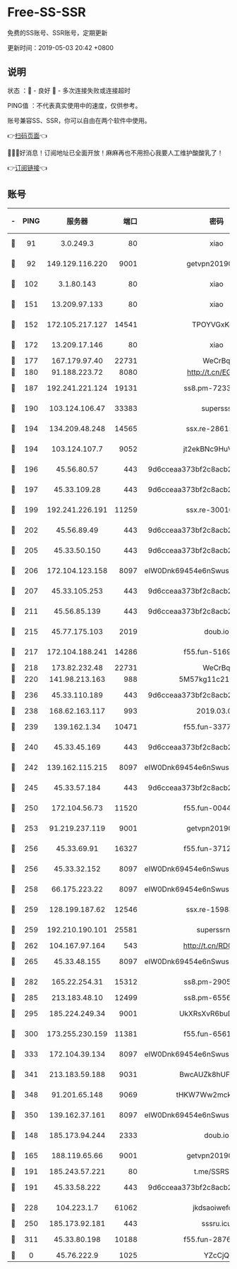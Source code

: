 # Free-SS-SSR

免费的SS账号、SSR账号，定期更新

更新时间：2019-05-03 20:42 +0800

## 说明

状态     ：🙂 - 良好 🙁 - 多次连接失败或连接超时

PING值   ：不代表真实使用中的速度，仅供参考。

账号兼容SS、SSR，你可以自由在两个软件中使用。

👉[扫码页面](https://liesauer.github.io/Free-SS-SSR/)👈

🎉🎉🎉好消息！订阅地址已全面开放！麻麻再也不用担心我要人工维护酸酸乳了！

👉[订阅链接](https://www.liesauer.net/yogurt/subscribe?ACCESS_TOKEN=DAYxR3mMaZAsaqUb)👈

## 账号

|-|PING|服务器|端口|密码|加密方式|区域|
|:----:|:----:|:-----:|-----:|:----:|:----:|:----:|
|🙂|91|3.0.249.3|80|xiao|aes-128-ctr|SG|
|🙂|92|149.129.116.220|9001|getvpn20190501|aes-256-cfb|CN|
|🙂|102|3.1.80.143|80|xiao|aes-128-ctr|SG|
|🙂|151|13.209.97.133|80|xiao|aes-128-ctr|KR|
|🙂|152|172.105.217.127|14541|TPOYVGxKglpi|aes-256-cfb|JP|
|🙂|172|13.209.17.146|80|xiao|aes-128-ctr|KR|
|🙂|177|167.179.97.40|22731|WeCrBq|rc4-md5|JP|
|🙂|180|91.188.223.72|8080|http://t.cn/EGJIyrl|rc4-md5|RU|
|🙂|187|192.241.221.124|19131|ss8.pm-72336490|aes-256-cfb|US|
|🙂|190|103.124.106.47|33383|supersss|aes-256-cfb|US|
|🙂|194|134.209.48.248|14565|ssx.re-28615539|aes-256-cfb|US|
|🙂|194|103.124.107.7|9052|jt2ekBNc9HuVtm2a|aes-256-cfb|US|
|🙂|196|45.56.80.57|443|9d6cceaa373bf2c8acb22e60b6a58be6|aes-256-cfb|US|
|🙂|197|45.33.109.28|443|9d6cceaa373bf2c8acb22e60b6a58be6|aes-256-cfb|US|
|🙂|199|192.241.226.191|11259|ssx.re-30010027|aes-256-cfb|US|
|🙂|202|45.56.89.49|443|9d6cceaa373bf2c8acb22e60b6a58be6|aes-256-cfb|US|
|🙂|205|45.33.50.150|443|9d6cceaa373bf2c8acb22e60b6a58be6|aes-256-cfb|US|
|🙂|206|172.104.123.158|8097|eIW0Dnk69454e6nSwuspv9DmS201tQ0D|aes-256-cfb|JP|
|🙂|207|45.33.105.253|443|9d6cceaa373bf2c8acb22e60b6a58be6|aes-256-cfb|US|
|🙂|211|45.56.85.139|443|9d6cceaa373bf2c8acb22e60b6a58be6|aes-256-cfb|US|
|🙂|215|45.77.175.103|2019|doub.io|aes-128-ctr|SG|
|🙂|217|172.104.188.241|14286|f55.fun-51694485|aes-256-cfb|SG|
|🙂|218|173.82.232.48|22731|WeCrBq|rc4-md5|US|
|🙂|220|141.98.213.163|988|5M57kg11c214qDmK|chacha20|KR|
|🙂|236|45.33.110.189|443|9d6cceaa373bf2c8acb22e60b6a58be6|aes-256-cfb|US|
|🙂|238|168.62.163.117|993|2019.03.07|rc4-md5|US|
|🙂|239|139.162.1.34|10471|f55.fun-33770153|aes-256-cfb|SG|
|🙂|240|45.33.45.169|443|9d6cceaa373bf2c8acb22e60b6a58be6|aes-256-cfb|US|
|🙂|242|139.162.115.215|8097|eIW0Dnk69454e6nSwuspv9DmS201tQ0D|aes-256-cfb|JP|
|🙂|245|45.33.57.184|443|9d6cceaa373bf2c8acb22e60b6a58be6|aes-256-cfb|US|
|🙂|250|172.104.56.73|11520|f55.fun-00449443|aes-256-cfb|SG|
|🙂|253|91.219.237.119|9001|getvpn20190501|aes-256-cfb|HU|
|🙂|256|45.33.69.91|16327|f55.fun-37122804|aes-256-cfb|US|
|🙂|256|45.33.32.152|8097|eIW0Dnk69454e6nSwuspv9DmS201tQ0D|aes-256-cfb|US|
|🙂|258|66.175.223.22|8097|eIW0Dnk69454e6nSwuspv9DmS201tQ0D|aes-256-cfb|US|
|🙂|259|128.199.187.62|12546|ssx.re-15983525|aes-256-cfb|SG|
|🙂|259|192.210.190.101|25581|superssrnet|aes-256-cfb|US|
|🙂|262|104.167.97.164|543|http://t.cn/RD0D7sx|rc4-md5|CA|
|🙂|265|45.33.48.155|8097|eIW0Dnk69454e6nSwuspv9DmS201tQ0D|aes-256-cfb|US|
|🙂|282|165.22.254.31|15312|ss8.pm-29059283|aes-256-cfb|SG|
|🙂|285|213.183.48.10|12499|ss8.pm-65564582|rc4-md5|RU|
|🙂|295|185.224.249.34|9001|UkXRsXvR6buDMG2Y|aes-256-cfb|RU|
|🙂|300|173.255.230.159|11381|f55.fun-65612968|aes-256-cfb|US|
|🙂|333|172.104.39.134|8097|eIW0Dnk69454e6nSwuspv9DmS201tQ0D|aes-256-cfb|SG|
|🙂|341|213.183.59.188|9031|BwcAUZk8hUFAkDGN|aes-256-cfb|NL|
|🙂|348|91.201.65.148|9069|tHKW7Ww2mck9CHQG|aes-256-cfb|IT|
|🙂|350|139.162.37.161|8097|eIW0Dnk69454e6nSwuspv9DmS201tQ0D|aes-256-cfb|SG|
|🙂|148|185.173.94.244|2333|doub.io|aes-128-ctr|RU|
|🙂|165|188.119.65.66|9001|getvpn20190501|aes-256-cfb|RU|
|🙂|191|185.243.57.221|80|t.me/SSRSUB|rc4-md5|US|
|🙂|191|45.33.58.222|443|9d6cceaa373bf2c8acb22e60b6a58be6|aes-256-cfb|US|
|🙂|228|104.223.1.7|61062|jkdsaoiwefdsa|aes-256-cfb|US|
|🙂|250|185.173.92.181|443|sssru.icu|rc4-md5|RU|
|🙁|311|45.33.80.198|10188|f55.fun-28764269|aes-256-cfb|US|
|🙁|0|45.76.222.9|1025|YZcCjQ|rc4-md5|JP|
